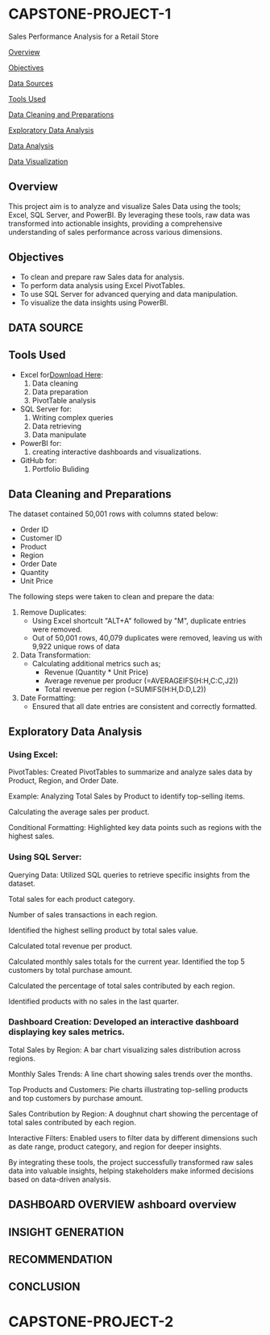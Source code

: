 # CAPSTONE-PROJECT-1
Sales Performance Analysis for a Retail Store

[Overview](#overview)

[Objectives](#objectives)

[Data Sources](#data-sources)

[Tools Used](#tools-used)

[Data Cleaning and Preparations](#data-cleaning-preparations)

[Exploratory Data Analysis](#exploratory-data-analysis)

[Data Analysis](#data-analysis)

[Data Visualization](#data-visualization)

## Overview
This project aim is to analyze and visualize Sales Data using the tools; Excel, SQL Server, and PowerBI. By leveraging these tools, raw data was transformed into actionable insights, providing a comprehensive understanding of sales performance across various dimensions.

## Objectives
- To clean and prepare raw Sales data for analysis.
- To perform data analysis using Excel PivotTables.
- To use SQL Server for advanced querying and data manipulation.
- To visualize the data insights using PowerBI.

## DATA SOURCE
  
## Tools Used
- Excel for[Download Here](https://www.microsoft.com):
  1. Data cleaning
  2. Data preparation
  3. PivotTable analysis
- SQL Server for:
  1.  Writing complex queries
  2.  Data retrieving
  3.  Data manipulate
- PowerBI for:
  1. creating interactive dashboards and visualizations.
- GitHub for:
  1. Portfolio Buliding


## Data Cleaning and Preparations
The dataset contained 50,001 rows with columns stated below:
- Order ID
- Customer ID
- Product
- Region
- Order Date
- Quantity
- Unit Price
  
The following steps were taken to clean and prepare the data:
1. Remove Duplicates:
   - Using Excel shortcult "ALT+A" followed by "M", duplicate entries were removed.
   - Out of 50,001 rows, 40,079 duplicates were removed, leaving us with 9,922 unique rows of data
2. Data Transformation:
   - Calculating additional metrics such as;
     - Revenue (Quantity * Unit Price)
     - Average revenue per producr (=AVERAGEIFS(H:H,C:C,J2))
     - Total revenue per region (=SUMIFS(H:H,D:D,L2))
3. Date Formatting:
   - Ensured that all date entries are consistent and correctly formatted.

## Exploratory Data Analysis
### Using Excel:
PivotTables: Created PivotTables to summarize and analyze sales data by Product, Region, and Order Date.

Example: Analyzing Total Sales by Product to identify top-selling items.

Calculating the average sales per product.

Conditional Formatting: Highlighted key data points such as regions with the highest sales.

### Using SQL Server:
Querying Data: Utilized SQL queries to retrieve specific insights from the dataset.

Total sales for each product category.

Number of sales transactions in each region.

Identified the highest selling product by total sales value.

Calculated total revenue per product.

Calculated monthly sales totals for the current year.
Identified the top 5 customers by total purchase amount.

Calculated the percentage of total sales contributed by each region.

Identified products with no sales in the last quarter.

### Dashboard Creation: Developed an interactive dashboard displaying key sales metrics.

Total Sales by Region: A bar chart visualizing sales distribution across regions.

Monthly Sales Trends: A line chart showing sales trends over the months.

Top Products and Customers: Pie charts illustrating top-selling products and top customers by purchase amount.

Sales Contribution by Region: A doughnut chart showing the percentage of total sales contributed by each region.

Interactive Filters: Enabled users to filter data by different dimensions such as date range, product category, and region for deeper insights.

By integrating these tools, the project successfully transformed raw sales data into valuable insights, helping stakeholders make informed decisions based on data-driven analysis.
## DASHBOARD OVERVIEW ashboard overview
## INSIGHT GENERATION
## RECOMMENDATION
## CONCLUSION
# CAPSTONE-PROJECT-2

